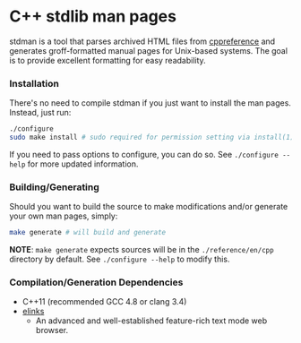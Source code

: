 C++ stdlib man pages
======
stdman is a tool that parses archived HTML files from [cppreference](http://cppreference.com) and generates groff-formatted manual pages for Unix-based systems. The goal is to provide excellent formatting for easy readability.

### Installation
There's no need to compile stdman if you just want to install the man pages. Instead, just run:
```bash
./configure
sudo make install # sudo required for permission setting via install(1)
```
If you need to pass options to configure, you can do so. See `./configure --help` for more updated information.

### Building/Generating
Should you want to build the source to make modifications and/or generate your own man pages, simply:
```bash
make generate # will build and generate
```
**NOTE**: `make generate` expects sources will be in the `./reference/en/cpp` directory by default. See `./configure --help` to modify this.

### Compilation/Generation Dependencies
* C++11 (recommended GCC 4.8 or clang 3.4)
* [elinks](http://www.elinks.cz)
    * An advanced and well-established feature-rich text mode web browser.
